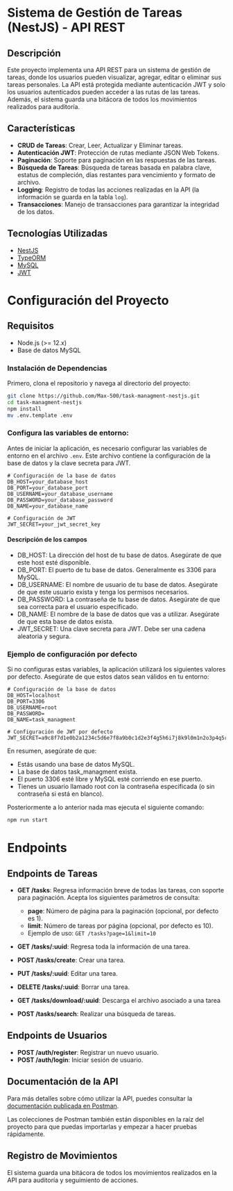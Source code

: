 # Sistema de Gestión de Tareas (NestJS) - API REST

## Descripción

Este proyecto implementa una API REST para un sistema de gestión de tareas, donde los usuarios pueden visualizar, agregar, editar o eliminar sus tareas personales. La API está protegida mediante autenticación JWT y solo los usuarios autenticados pueden acceder a las rutas de las tareas. Además, el sistema guarda una bitácora de todos los movimientos realizados para auditoría.

## Características

- **CRUD de Tareas**: Crear, Leer, Actualizar y Eliminar tareas.
- **Autenticación JWT**: Protección de rutas mediante JSON Web Tokens.
- **Paginación**: Soporte para paginación en las respuestas de las tareas.
- **Búsqueda de Tareas**: Búsqueda de tareas basada en palabra clave, estatus de compleción, días restantes para vencimiento y formato de archivo.
- **Logging**: Registro de todas las acciones realizadas en la API (la información se guarda en la tabla `log`).
- **Transacciones**: Manejo de transacciones para garantizar la integridad de los datos.

## Tecnologías Utilizadas

- [NestJS](https://nestjs.com/)
- [TypeORM](https://typeorm.io/)
- [MySQL](https://www.mysql.com/)
- [JWT](https://jwt.io/)

# Configuración del Proyecto

## Requisitos

- Node.js (>= 12.x)
- Base de datos MySQL


### Instalación de Dependencias

Primero, clona el repositorio y navega al directorio del proyecto:

```bash
git clone https://github.com/Max-500/task-managment-nestjs.git
cd task-managment-nestjs
npm install
mv .env.template .env
```

### Configura las variables de entorno:
Antes de iniciar la aplicación, es necesario configurar las variables de entorno en el archivo `.env`. Este archivo contiene la configuración de la base de datos y la clave secreta para JWT.

```env
# Configuración de la base de datos
DB_HOST=your_database_host
DB_PORT=your_database_port
DB_USERNAME=your_database_username
DB_PASSWORD=your_database_password
DB_NAME=your_database_name

# Configuración de JWT
JWT_SECRET=your_jwt_secret_key
```

#### Descripción de los campos

- DB_HOST: La dirección del host de tu base de datos. Asegúrate de que este host esté disponible.
- DB_PORT: El puerto de tu base de datos. Generalmente es 3306 para MySQL.
- DB_USERNAME: El nombre de usuario de tu base de datos. Asegúrate de que este usuario exista y tenga los permisos necesarios.
- DB_PASSWORD: La contraseña de tu base de datos. Asegúrate de que sea correcta para el usuario especificado.
- DB_NAME: El nombre de la base de datos que vas a utilizar. Asegúrate de que esta base de datos exista.
- JWT_SECRET: Una clave secreta para JWT. Debe ser una cadena aleatoria y segura.

### Ejemplo de configuración por defecto

Si no configuras estas variables, la aplicación utilizará los siguientes valores por defecto. Asegúrate de que estos datos sean válidos en tu entorno:


```env
# Configuración de la base de datos
DB_HOST=localhost
DB_PORT=3306
DB_USERNAME=root
DB_PASSWORD=
DB_NAME=task_managment

# Configuración de JWT por defecto
JWT_SECRET=a9c8f7d1e0b2a1234c5d6e7f8a9b0c1d2e3f4g5h6i7j8k9l0m1n2o3p4q5r6s7
```

En resumen, asegúrate de que:

- Estás usando una base de datos MySQL.
- La base de datos task_managment exista.
- El puerto 3306 esté libre y MySQL esté corriendo en ese puerto.
- Tienes un usuario llamado root con la contraseña especificada (o sin contraseña si está en blanco).


Posteriormente a lo anterior nada mas ejecuta el siguiente comando:
```bash
npm run start
```

# Endpoints

## Endpoints de Tareas
- **GET /tasks**: Regresa información breve de todas las tareas, con soporte para paginación. Acepta los siguientes parámetros de consulta:
  - **page**: Número de página para la paginación (opcional, por defecto es 1).
  - **limit**: Número de tareas por página (opcional, por defecto es 10).
  - Ejemplo de uso: `GET /tasks?page=1&limit=10`

- **GET /tasks/:uuid**: Regresa toda la información de una tarea.
- **POST /tasks/create**: Crear una tarea.
- **PUT /tasks/:uuid**: Editar una tarea.
- **DELETE /tasks/:uuid**: Borrar una tarea.
- **GET  /tasks/download/:uuid**: Descarga el archivo asociado a una tarea
- **POST /tasks/search**: Realizar una búsqueda de tareas.

## Endpoints de Usuarios
- **POST /auth/register**: Registrar un nuevo usuario.
- **POST /auth/login**: Iniciar sesión de usuario.


## Documentación de la API

Para más detalles sobre cómo utilizar la API, puedes consultar la [documentación publicada en Postman](https://documenter.getpostman.com/view/23274593/2sA3kSmN9W).

Las colecciones de Postman también están disponibles en la raíz del proyecto para que puedas importarlas y empezar a hacer pruebas rápidamente.

## Registro de Movimientos

El sistema guarda una bitácora de todos los movimientos realizados en la API para auditoría y seguimiento de acciones.
